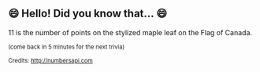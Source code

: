 ## 😄 Hello! Did you know that... 😄
11 is the number of points on the stylized maple leaf on the Flag of Canada.

<sup>(come back in 5 minutes for the next trivia)</sup>


<sup>Credits: http://numbersapi.com</sup>
